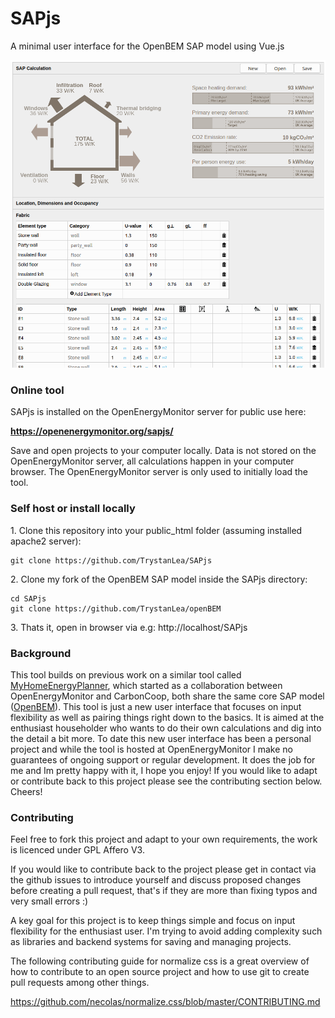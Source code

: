 # SAPjs

A minimal user interface for the OpenBEM SAP model using Vue.js

![SAPjs.png](SAPjs.png)

### Online tool

SAPjs is installed on the OpenEnergyMonitor server for public use here:

**https://openenergymonitor.org/sapjs/**

Save and open projects to your computer locally. Data is not stored on the OpenEnergyMonitor server, all calculations happen in your computer browser.
The OpenEnergyMonitor server is only used to initially load the tool.

### Self host or install locally

1\. Clone this repository into your public_html folder (assuming installed apache2 server):

    git clone https://github.com/TrystanLea/SAPjs
    
2\. Clone my fork of the OpenBEM SAP model inside the SAPjs directory:

    cd SAPjs
    git clone https://github.com/TrystanLea/openBEM
    
 3\. Thats it, open in browser via e.g: http://localhost/SAPjs

### Background

This tool builds on previous work on a similar tool called [MyHomeEnergyPlanner](https://github.com/emoncms/MyHomeEnergyPlanner), which started as a collaboration between OpenEnergyMonitor and CarbonCoop, both share the same core SAP model ([OpenBEM](https://github.com/trystanlea/Openbem)). This tool is just a new user interface that focuses on input flexibility as well as pairing things right down to the basics. It is aimed at the enthusiast householder who wants to do their own calculations and dig into the detail a bit more. To date this new user interface has been a personal project and while the tool is hosted at OpenEnergyMonitor I make no guarantees of ongoing support or regular development. It does the job for me and Im pretty happy with it, I hope you enjoy! If you would like to adapt or contribute back to this project please see the contributing section below. Cheers!
    
### Contributing 

Feel free to fork this project and adapt to your own requirements, the work is licenced under GPL Affero V3. 

If you would like to contribute back to the project please get in contact via the github issues to introduce yourself and discuss proposed changes before creating a pull request, that's if they are more than fixing typos and very small errors :)

A key goal for this project is to keep things simple and focus on input flexibility for the enthusiast user. I'm trying to avoid adding complexity such as libraries and backend systems for saving and managing projects.

The following contributing guide for normalize css is a great overview of how to contribute to an open source project and how to use git to create pull requests among other things.

https://github.com/necolas/normalize.css/blob/master/CONTRIBUTING.md


